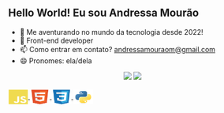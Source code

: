 ## Hello World! Eu sou Andressa Mourão

- 🌟 Me aventurando no mundo da tecnologia desde 2022!
- 🌱 Front-end developer 
- 📫 Como entrar em contato? andressamouraom@gmail.com 
- 😄 Pronomes: ela/dela

<div align="center">
  <img height="180em" src="https://github-readme-stats.vercel.app/api?username=andressamourao&show_icons=true&theme=dracula&include_all_commits=true&count_private=true"/>
  <img height="180em" src="https://github-readme-stats.vercel.app/api/top-langs/?username=andressamourao&layout=compact&langs_count=7&theme=dracula"/>
  <a href="https://github.com/andressamourao">
</div>
<div style="display: inline_block"><br>
  <img align="center" alt="Andressa-Js" height="30" width="40" src="https://raw.githubusercontent.com/devicons/devicon/master/icons/javascript/javascript-plain.svg">
  <img align="center" alt="Andressa-HTML" height="30" width="40" src="https://raw.githubusercontent.com/devicons/devicon/master/icons/html5/html5-original.svg">
  <img align="center" alt="Andressa-CSS" height="30" width="40" src="https://raw.githubusercontent.com/devicons/devicon/master/icons/css3/css3-original.svg">
  <img align="center" alt="Andressa-Python" height="30" width="40" src="https://raw.githubusercontent.com/devicons/devicon/master/icons/python/python-original.svg">
</div>
